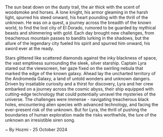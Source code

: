 
The sun beat down on the dusty trail, the air thick with the scent of woodsmoke and horses. A lone knight, his armor gleaming in the harsh light, spurred his steed onward, his heart pounding with the thrill of the unknown. He was on a quest, a journey across the breadth of the known world, to find the lost city of El Dorado, rumored to be guarded by mythical beasts and shimmering with gold. Each day brought new challenges, from treacherous mountain passes to bandits lurking in the shadows, but the allure of the legendary city fueled his spirit and spurred him onward, his sword ever at the ready. 

Stars glittered like scattered diamonds against the inky blackness of space, the vast emptiness surrounding the sleek, silver starship. Captain Lyra stared out the viewscreen, her gaze fixed on the swirling nebula that marked the edge of the known galaxy. Ahead lay the uncharted territory of the Andromeda Galaxy, a land of untold wonders and unknown dangers. Driven by insatiable curiosity and a thirst for discovery, Lyra and her crew embarked on a journey across the cosmic abyss, their ship equipped with cutting-edge technology that could potentially unravel the mysteries of the universe. The challenges were immense - navigating treacherous black holes, encountering alien species with advanced technology, and facing the ever-present risk of the unknown. But for Lyra, the thrill of pushing the boundaries of human exploration made the risks worthwhile, the lure of the unknown an irresistible siren song. 

~ By Hozmi - 25 October 2024
